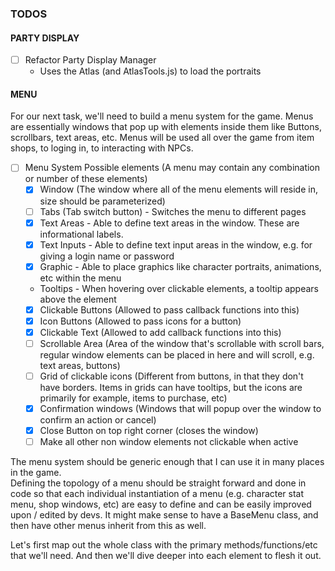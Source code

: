 ### TODOS


#### PARTY DISPLAY
- [ ] Refactor Party Display Manager
    - Uses the Atlas (and AtlasTools.js) to load the portraits

#### MENU
For our next task, we'll need to build a menu system for the game.
Menus are essentially windows that pop up with elements inside them like Buttons, scrollbars, text areas, etc.
Menus will be used all over the game from item shops, to loging in, to interacting with NPCs.

- [ ] Menu System Possible elements (A menu may contain any combination or number of these elements)
    - [x] Window (The window where all of the menu elements will reside in, size should be parameterized)
    - [ ] Tabs (Tab switch button) - Switches the menu to different pages
    - [x] Text Areas - Able to define text areas in the window.  These are informational labels.
    - [x] Text Inputs - Able to define text input areas in the window, e.g. for giving a login name or password
    - [x] Graphic - Able to place graphics like character portraits, animations, etc within the menu
    - Tooltips - When hovering over clickable elements, a tooltip appears above the element
    - [x] Clickable Buttons (Allowed to pass callback functions into this)
    - [x] Icon Buttons (Allowed to pass icons for a button)
    - [x] Clickable Text (Allowed to add callback functions into this)
    - [ ] Scrollable Area (Area of the window that's scrollable with scroll bars, regular window elements can be placed in here and will scroll, e.g. text areas, buttons)
    - [ ] Grid of clickable icons (Different from buttons, in that they don't have borders. Items in grids can have tooltips, but the icons are primarily for example, items to purchase, etc)
    - [x] Confirmation windows (Windows that will popup over the window to confirm an action or cancel)
    - [x] Close Button on top right corner (closes the window)
    - [ ] Make all other non window elements not clickable when active

The menu system should be generic enough that I can use it in many places in the game.  
Defining the topology of a menu should be straight forward and done in code so that each individual instantiation of a menu (e.g. character stat menu, shop windows, etc) are easy to define and can be easily improved upon / edited by devs.  It might make sense to have a BaseMenu class, and then have other menus inherit from this as well.

Let's first map out the whole class with the primary methods/functions/etc that we'll need.
And then we'll dive deeper into each element to flesh it out.  


